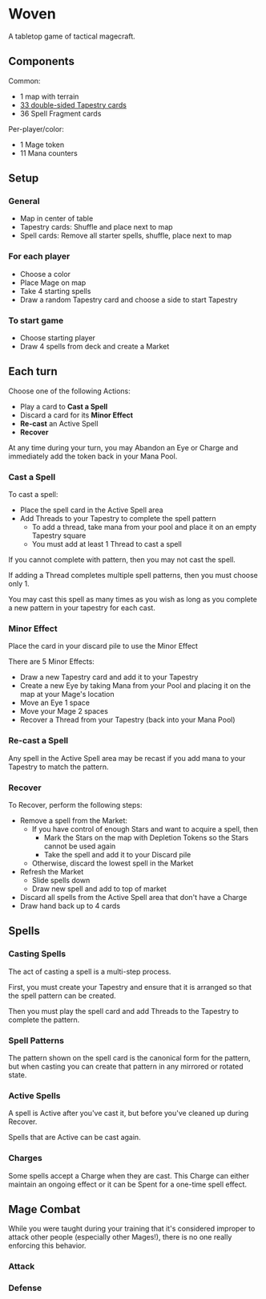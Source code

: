 # Woven

A tabletop game of tactical magecraft.

## Components

Common:

* 1 map with terrain
* [33 double-sided Tapestry cards](tapestry-cards-2sided.md)
* 36 Spell Fragment cards

Per-player/color:

* 1 Mage token
* 11 Mana counters

## Setup

### General

* Map in center of table
* Tapestry cards: Shuffle and place next to map
* Spell cards: Remove all starter spells, shuffle, place next to map

### For each player

* Choose a color
* Place Mage on map
* Take 4 starting spells
* Draw a random Tapestry card and choose a side to start Tapestry

### To start game

* Choose starting player
* Draw 4 spells from deck and create a Market

## Each turn

Choose one of the following Actions:

* Play a card to **Cast a Spell**
* Discard a card for its **Minor Effect**
* **Re-cast** an Active Spell
* **Recover**

At any time during your turn, you may Abandon an Eye or Charge and immediately add
the token back in your Mana Pool.

### Cast a Spell

To cast a spell:

* Place the spell card in the Active Spell area
* Add Threads to your Tapestry to complete the spell pattern
    * To add a thread, take mana from your pool and place it on an empty Tapestry square
    * You must add at least 1 Thread to cast a spell

If you cannot complete with pattern, then you may not cast the spell.

If adding a Thread completes multiple spell patterns, then you must choose only 1.

You may cast this spell as many times as you wish
as long as you complete a new pattern in your tapestry for each cast.

### Minor Effect

Place the card in your discard pile to use the Minor Effect

There are 5 Minor Effects:

* Draw a new Tapestry card and add it to your Tapestry
* Create a new Eye by taking Mana from your Pool and placing it on the map at your Mage's location
* Move an Eye 1 space
* Move your Mage 2 spaces
* Recover a Thread from your Tapestry (back into your Mana Pool)

### Re-cast a Spell

Any spell in the Active Spell area may be recast if you add mana
to your Tapestry to match the pattern.

### Recover

To Recover, perform the following steps:

* Remove a spell from the Market:
    * If you have control of enough Stars and want to acquire a spell, then
        * Mark the Stars on the map with Depletion Tokens so the Stars cannot be used again
        * Take the spell and add it to your Discard pile
    * Otherwise, discard the lowest spell in the Market
* Refresh the Market
    * Slide spells down
    * Draw new spell and add to top of market
* Discard all spells from the Active Spell area that don't have a Charge
* Draw hand back up to 4 cards



## Spells

### Casting Spells

The act of casting a spell is a multi-step process.

First, you must create your Tapestry and ensure that it is arranged so that the spell
pattern can be created.

Then you must play the spell card and add Threads to the Tapestry to complete the pattern.

### Spell Patterns

The pattern shown on the spell card is the canonical form for the pattern, but when casting
you can create that pattern in any mirrored or rotated state.

### Active Spells

A spell is Active after you've cast it, but before you've cleaned up during Recover.

Spells that are Active can be cast again.

### Charges

Some spells accept a Charge when they are cast. This Charge can either maintain an ongoing effect
or it can be Spent for a one-time spell effect.

## Mage Combat

While you were taught during your training that it's considered improper to attack other people
(especially other Mages!), there is no one really enforcing this behavior.

### Attack

### Defense

